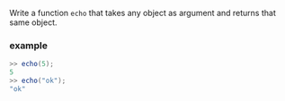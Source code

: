 Write a function `echo` that takes any object as argument and returns that same object.

### example

```csharp
>> echo(5); 
5
>> echo("ok");
"ok"
```